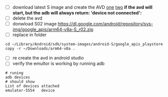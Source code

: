 - [ ] download latest S image and create the AVD
[one](emul1.png) [two](emul2.png)
**if the avd will start, but the adb will always return:  'device not connected':**
- [ ] delete the avd
- [ ] donwload S02 image https://dl.google.com/android/repository/sys-img/google_apis/arm64-v8a-S_r02.zip
- [ ] replace in folder
```shell
cd ~/Library/Android/sdk/system-images/android-S/google_apis_playstore
copy -r ~/Downloads/arm64-v8a .

```
- [ ] re create the avd in android studio
- [ ] verify the emultor is working by running adb
```shell
# runing
adb devices
# should show
List of devices attached
emulator-5554	device
```
